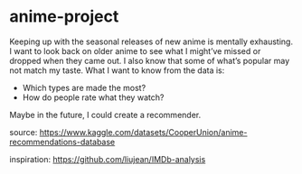 # anime-project
Keeping up with the seasonal releases of new anime is mentally exhausting. I want to look back on older anime to see what I might’ve missed or dropped when they came out. I also know that some of what’s popular may not match my taste. What I want to know from the data is:

* Which types are made the most?
* How do people rate what they watch?

Maybe in the future, I could create a recommender.

source: https://www.kaggle.com/datasets/CooperUnion/anime-recommendations-database

inspiration: https://github.com/liujean/IMDb-analysis